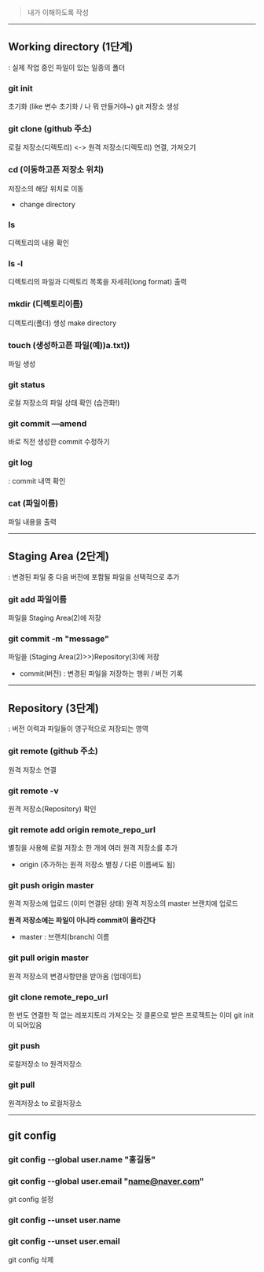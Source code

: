 > 내가 이해하도록 작성
---------------------------------------------------------------

## Working directory (1단계)
: 실제 작업 중인 파일이 있는 일종의 폴더


### git init
초기화 (like 변수 초기화 / 나 뭐 만들거야~)
git 저장소 생성


### git clone (github 주소)
로컬 저장소(디렉토리) <-> 원격 저장소(디렉토리) 연결, 가져오기


### cd (이동하고픈 저장소 위치)
저장소의 해당 위치로 이동 

* change directory


### ls
디렉토리의 내용 확인


### ls -l
디렉토리의 파일과 디렉토리 목록을 자세히(long format) 출력


### mkdir (디렉토리이름)
디렉토리(폴더) 생성
make directory


### touch (생성하고픈 파일(예))a.txt))
파일 생성


### git status
로컬 저장소의 파일 상태 확인 (습관화!)


### git commit —amend
바로 직전 생성한 commit 수정하기


### git log
: commit 내역 확인


### cat (파일이름)
파일 내용을 출력



-------------------------------------------------------------
## Staging Area (2단계)
: 변경된 파일 중 다음 버전에 포함될 파일을 선택적으로 추가


### git add 파일이름
파일을 Staging Area(2)에 저장


### git commit -m "message"
파일을 (Staging Area(2)>>)Repository(3)에 저장

* commit(버전) : 변경된 파일을 저장하는 행위 /  버전 기록



--------------------------------------------------------------
## Repository (3단계)
: 버전 이력과 파일들이 영구적으로 저장되는 영역


### git remote (github 주소)
원격 저장소 연결


### git remote -v
원격 저장소(Repository) 확인


### git remote add origin remote_repo_url
별칭을 사용해 로컬 저장소 한 개에 여러 원격 저장소를 추가

* origin (추가하는 원격 저장소 별칭 / 다른 이름써도 됨)


### git push origin master
원격 저장소에 업로드 (이미 연결된 상태)
원격 저장소의 master 브랜치에 업로드

**원격 저장소에는 파일이 아니라  commit이 올라간다**

*  master : 브랜치(branch) 이름


### git pull origin master
원격 저장소의 변경사항만을 받아옴 (업데이트)


### git clone remote_repo_url
한 번도 연결한 적 없는 레포지토리 가져오는 것
클론으로 받은 프로젝트는 이미 git init이 되어있음


### git push
로컬저장소 to 원격저장소


### git pull
원격저장소 to 로컬저장소


----------------------------------------------------------------
## git config


### git config --global user.name "홍길동"
### git config --global user.email "name@naver.com"
git config 설정



### git config --unset user.name
### git config --unset user.email
git config 삭제


